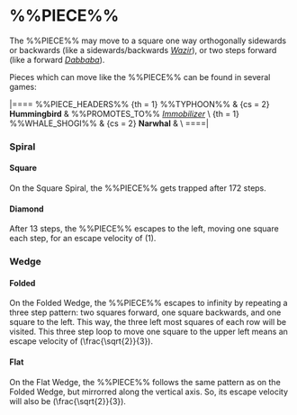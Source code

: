 # %%PIECE%%

The %%PIECE%% may move to a square one way orthogonally sidewards
or backwards (like a sidewards/backwards [*Wazir*](wazir.html)), or
two steps forward (like a forward [*Dabbaba*](dabbaba.html)).

Pieces which can move like the %%PIECE%% can be found in
several games:

|====
%%PIECE_HEADERS%%
  {th = 1}  %%TYPHOON%%
& {cs = 2}  **Hummingbird**
&           %%PROMOTES_TO%% [*Immobilizer*](queen.html?piece=immobilizer) \\
  {th = 1}  %%WHALE_SHOGI%%
& {cs = 2}  **Narwhal**
&           \\
====|

### Spiral

#### Square

On the Square Spiral, the %%PIECE%% gets trapped after 172 steps.

#### Diamond

After 13 steps, the %%PIECE%% escapes to the left, moving one
square each step, for an escape velocity of \(1\).

### Wedge

#### Folded

On the Folded Wedge, the %%PIECE%% escapes to infinity by repeating
a three step pattern: two squares forward, one square backwards, and
one square to the left. This way, the three left most squares of each
row will be visited. This three step loop to move one square to the
upper left means an escape velocity of \(\frac{\sqrt{2}}{3}\).

#### Flat

On the Flat Wedge, the %%PIECE%% follows the same pattern as on
the Folded Wedge, but mirrorred along the vertical axis. So, its
escape velocity will also be \(\frac{\sqrt{2}}{3}\).
